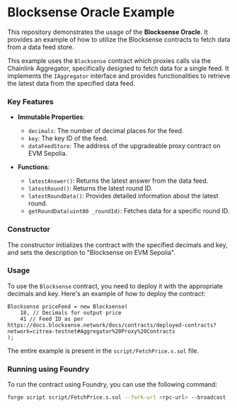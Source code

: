 # Blocksense Oracle Example

This repository demonstrates the usage of the **Blocksense Oracle**. It provides an example of how to utilize the Blocksense contracts to fetch data from a data feed store. 


This example uses the `Blocksense` contract which proxies calls via the Chainlink Aggregator, specifically designed to fetch data for a single feed. It implements the `IAggregator` interface and provides functionalities to retrieve the latest data from the specified data feed.

### Key Features

- **Immutable Properties**:
  - `decimals`: The number of decimal places for the feed.
  - `key`: The key ID of the feed.
  - `dataFeedStore`: The address of the upgradeable proxy contract on EVM Sepolia.

- **Functions**:
  - `latestAnswer()`: Returns the latest answer from the data feed.
  - `latestRound()`: Returns the latest round ID.
  - `latestRoundData()`: Provides detailed information about the latest round.
  - `getRoundData(uint80 _roundId)`: Fetches data for a specific round ID.

### Constructor

The constructor initializes the contract with the specified decimals and key, and sets the description to "Blocksense on EVM Sepolia".

### Usage

To use the `Blocksense` contract, you need to deploy it with the appropriate decimals and key. Here's an example of how to deploy the contract:

```solidity
Blocksense priceFeed = new Blocksense(
    18, // Decimals for output price
    41 // Feed ID as per https://docs.blocksense.network/docs/contracts/deployed-contracts?network=citrea-testnet#Aggregator%20Proxy%20Contracts
);
```

The entire example is present in the `script/FetchPrice.s.sol` file.

### Running using Foundry

To run the contract using Foundry, you can use the following command:

```bash
forge script script/FetchPrice.s.sol --fork-url <rpc-url> --broadcast
```
